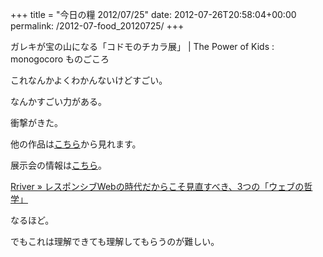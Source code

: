 +++
title = "今日の糧 2012/07/25"
date: 2012-07-26T20:58:04+00:00
permalink: /2012-07-food_20120725/
+++
<section> 

<div>
  ガレキが宝の山になる「コドモのチカラ展」 | The Power of Kids : monogocoro ものごころ
</div>

これなんかよくわかんないけどすごい。
  
なんかすごい力がある。
  
衝撃がきた。
  
他の作品は[こちら](http://www.watanohasmile.jp/)から見れます。
  
展示会の情報は[こちら](http://www.muji.net/lab/ateliermuji/exhibition/exhibition120615.html)。 </section> <section> 

<div>
  <a href="http://parashuto.com/rriver/responsive-web/revisiting-a-dao-of-web-design-a-web-philosophy">Rriver » レスポンシブWebの時代だからこそ見直すべき、3つの「ウェブの哲学」</a>
</div>

なるほど。
  
でもこれは理解できても理解してもらうのが難しい。 </section>